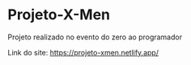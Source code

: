 # Projeto-X-Men
Projeto realizado no evento do zero ao programador

Link do site: https://projeto-xmen.netlify.app/

